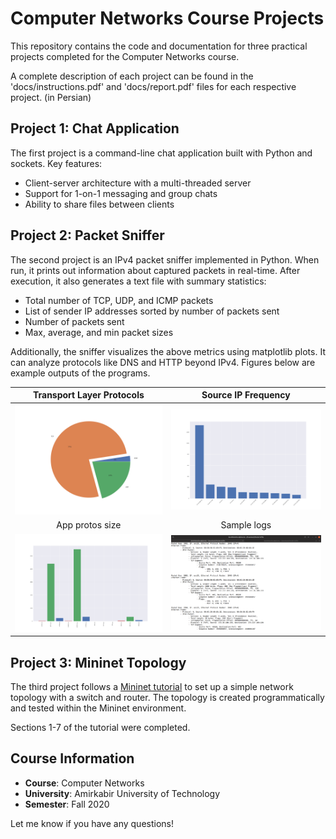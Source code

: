 # Computer Networks Course Projects

This repository contains the code and documentation for three practical projects completed for the Computer Networks
course.

A complete description of each project can be found in the 'docs/instructions.pdf' and 'docs/report.pdf' files for each
respective project. (in Persian)

## Project 1: Chat Application

The first project is a command-line chat application built with Python and sockets. Key features:

- Client-server architecture with a multi-threaded server
- Support for 1-on-1 messaging and group chats
- Ability to share files between clients

## Project 2: Packet Sniffer

The second project is an IPv4 packet sniffer implemented in Python. When run, it prints out information about captured
packets in real-time. After execution, it also generates a text file with summary statistics:

- Total number of TCP, UDP, and ICMP packets
- List of sender IP addresses sorted by number of packets sent
- Number of packets sent
- Max, average, and min packet sizes

Additionally, the sniffer visualizes the above metrics using matplotlib plots. It can analyze protocols like DNS and
HTTP beyond IPv4. Figures below are example outputs of the programs.

|                       Transport Layer Protocols                       |                       Source IP Frequency                        |
|:---------------------------------------------------------------------:|:----------------------------------------------------------------:|
| ![Transport](packet-sniffer/SampleReport/TransportLayerProtocols.png) | ![movie page](packet-sniffer/SampleReport/SourceIPFrequency.png) |
|                            App protos size                            |                           Sample logs                            |
|   ![App Protos Size](packet-sniffer/SampleReport/AppProtosSize.png)   |      ![logs](packet-sniffer/SampleReport/SampleOutput.png)       |

## Project 3: Mininet Topology

The third project follows
a [Mininet tutorial](https://homepages.dcc.ufmg.br/~mmvieira/cc/OpenFlow%20Tutorial%20-%20OpenFlow%20Wiki.htm) to set up
a simple network topology with a switch and router. The topology is created programmatically and tested within the
Mininet environment.

Sections 1-7 of the tutorial were completed.

## Course Information

- **Course**: Computer Networks
- **University**: Amirkabir University of Technology
- **Semester**: Fall 2020

Let me know if you have any questions!
